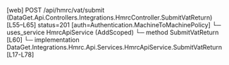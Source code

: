 [web] POST /api/hmrc/vat/submit  (DataGet.Api.Controllers.Integrations.HmrcController.SubmitVatReturn)  [L55–L65] status=201 [auth=Authentication.MachineToMachinePolicy]
  └─ uses_service HmrcApiService (AddScoped)
    └─ method SubmitVatReturn [L60]
      └─ implementation DataGet.Integrations.Hmrc.Api.Services.HmrcApiService.SubmitVatReturn [L17-L78]

